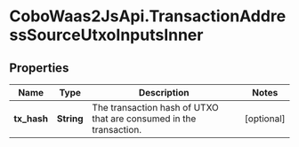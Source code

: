 # CoboWaas2JsApi.TransactionAddressSourceUtxoInputsInner

## Properties

Name | Type | Description | Notes
------------ | ------------- | ------------- | -------------
**tx_hash** | **String** | The transaction hash of UTXO that are consumed in the transaction. | [optional] 


